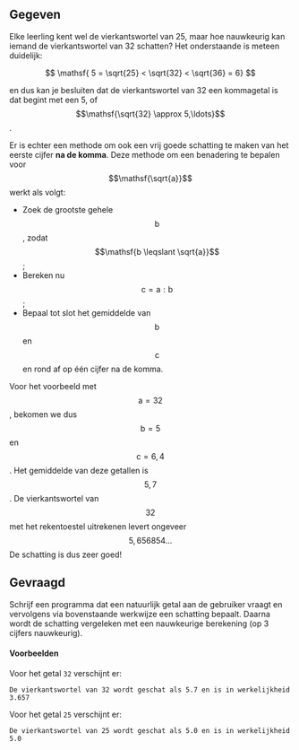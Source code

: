 ## Gegeven
Elke leerling kent wel de vierkantswortel van 25, maar hoe nauwkeurig kan iemand de vierkantswortel van 32 schatten? Het onderstaande is meteen duidelijk:

$$
\mathsf{ 5 = \sqrt{25} < \sqrt{32} < \sqrt{36} = 6}
$$

en dus kan je besluiten dat de vierkantswortel van 32 een kommagetal is dat begint met een 5, of $$\mathsf{\sqrt{32} \approx 5,\ldots}$$.

Er is echter een methode om ook een vrij goede schatting te maken van het eerste cijfer **na de komma**. Deze methode om een benadering te bepalen voor $$\mathsf{\sqrt{a}}$$ werkt als volgt:

- Zoek de grootste gehele $$\mathsf{b}$$, zodat $$\mathsf{b \leqslant \sqrt{a}}$$;
- Bereken nu $$\mathsf{c = a : b}$$;
- Bepaal tot slot het gemiddelde van $$\mathsf{b}$$ en $$\mathsf{c}$$ en rond af op één cijfer na de komma.


Voor het voorbeeld met $$\mathsf{a = 32}$$, bekomen we dus $$\mathsf{b = 5}$$ en $$\mathsf{c = 6,4}$$. Het gemiddelde van deze getallen is $$\mathsf{5,7}$$. De vierkantswortel van $$\mathsf{32}$$ met het rekentoestel uitrekenen levert ongeveer $$\mathsf{5,656 854\ldots}$$ De schatting is dus zeer goed!

## Gevraagd
Schrijf een programma dat een natuurlijk getal aan de gebruiker vraagt en vervolgens via bovenstaande werkwijze een schatting bepaalt. Daarna wordt de schatting vergeleken met een nauwkeurige berekening (op 3 cijfers nauwkeurig).

#### Voorbeelden
Voor het getal `32` verschijnt er:
```
De vierkantswortel van 32 wordt geschat als 5.7 en is in werkelijkheid 3.657
```

Voor het getal `25` verschijnt er:
```
De vierkantswortel van 25 wordt geschat als 5.0 en is in werkelijkheid 5.0
```
